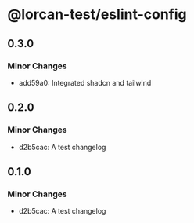 # @lorcan-test/eslint-config

## 0.3.0

### Minor Changes

- add59a0: Integrated shadcn and tailwind

## 0.2.0

### Minor Changes

- d2b5cac: A test changelog

## 0.1.0

### Minor Changes

- d2b5cac: A test changelog
